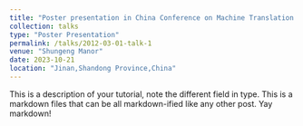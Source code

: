 ```yaml
---
title: "Poster presentation in China Conference on Machine Translation 2023"
collection: talks
type: "Poster Presentation"
permalink: /talks/2012-03-01-talk-1
venue: "Shungeng Manor"
date: 2023-10-21
location: "Jinan,Shandong Province,China"
---
```

This is a description of your tutorial, note the different field in type. This is a markdown files that can be all markdown-ified like any other post. Yay markdown!


